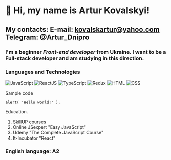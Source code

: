 # 👋 Hi, my name is **Artur Kovalskyi**!
## My contacts: E-mail: kovalskartur@yahoo.com  Telegram: @Artur_Dnipro
### I'm a beginner *Front-end developer* from Ukraine. I want to be a Full-stack developer and am studying in this direction.
### Languages and Technologies
![JavaScript](https://img.shields.io/badge/-JavaScript-090909?style=for-the-badge&logo=JavaScript)
![ReactJS](https://img.shields.io/badge/-ReactJS-090909?style=for-the-badge&logo=ReactJS)
![TypeScript](https://img.shields.io/badge/-TypeScript-090909?style=for-the-badge&logo=TypeScript)
![Redux](https://img.shields.io/badge/-Redux-090909?style=for-the-badge&logo=Redux)
![HTML](https://img.shields.io/badge/-HTML-090909?style=for-the-badge&logo=HTML)
![CSS](https://img.shields.io/badge/-CSS-090909?style=for-the-badge&logo=CSS)

Sample code
```
alert( 'Hello world!' );
```
Education.
1. SkillUP courses
2. Online JSexpert "Easy JavaScript"
3. Udemy "The Complete JavaScript Course"
4. It-Incubator "React" 

### English language: A2

